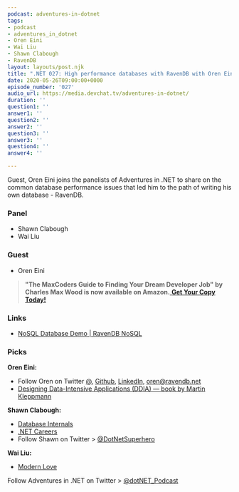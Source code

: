 ```yaml
---
podcast: adventures-in-dotnet
tags:
- podcast
- adventures_in_dotnet
- Oren Eini
- Wai Liu
- Shawn Clabough
- RavenDB
layout: layouts/post.njk
title: ".NET 027: High performance databases with RavenDB with Oren Eini"
date: 2020-05-26T09:00:00+0000
episode_number: '027'
audio_url: https://media.devchat.tv/adventures-in-dotnet/
duration: ''
question1: ''
answer1: ''
question2: ''
answer2: ''
question3: ''
answer3: ''
question4: ''
answer4: ''

---
```

Guest, Oren Eini joins the panelists of Adventures in .NET to share on the common database performance issues that led him to the path of writing his own database - RavenDB.

### **Panel**

* Shawn Clabough
* Wai Liu

### **Guest**

* Oren Eini

> **"The MaxCoders Guide to Finding Your Dream Developer Job" by Charles Max Wood is now available on Amazon.**[ **Get Your Copy Today!**](https://www.amazon.com/gp/product/B081MBL5C9/ref=as_li_ss_tl?ie=UTF8&linkCode=sl1&tag=devchattv-20&linkId=9d61363241636e2546ef46abba198746&language=en_US)

### **Links**

* [NoSQL Database Demo | RavenDB NoSQL](https://demo.ravendb.net/)

### **Picks**

**Oren Eini:**

* Follow Oren on Twitter [@](), [Github](), [LinkedIn](), oren@ravendb.net
* [Designing Data-Intensive Applications (DDIA) — book by Martin Kleppmann](http://dataintensive.net/)

**Shawn Clabough:**

* [Database Internals](https://www.databass.dev/)
* [.NET Careers](https://dotnet.careers/)
* Follow Shawn on Twitter > [@DotNetSuperhero](https://twitter.com/DotNetSuperhero)

**Wai Liu:**

* [Modern Love](https://www.amazon.com/Modern-Love-Season-1/dp/B07VKRJNQH)

Follow Adventures in .NET on Twitter > [@dotNET_Podcast](https://twitter.com/dotNET_Podcast)